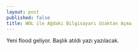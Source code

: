 ```yaml
---
layout: post
published: false
title: WOL ile Ağdaki Bilgisayarı Uzaktan Açma
---
```

Yeni flood geliyor. Başlık atıldı yazı yazılacak.
